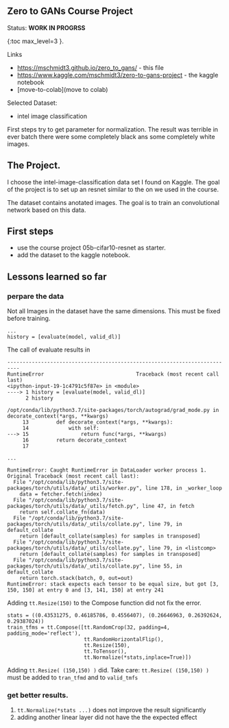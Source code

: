 ## Zero to GANs  Course Project

Status: **WORK IN PROGRSS**

{:toc max_level=3 }.

Links
* https://mschmidt3.github.io/zero_to_gans/  - this file
* https://www.kaggle.com/mschmidt3/zero-to-gans-project - the kaggle notebook
* [move-to-colab](move to colab)

Selected Dataset: 
* intel image classification

First steps try to get parameter for normalization.
The result was terrible in ever batch there were some completely black ans some completely white images.

## The Project.

I choose the intel-image-classification data set I found on Kaggle.
The goal of the project is to set up an resnet similar to the on we used in the course.

The dataset contains anotated images. 
The goal is to train an convolutional network based on this data.

## First steps

* use the course project 05b-cifar10-resnet as starter.
* add the dataset to the kaggle notebook.


## Lessons learned so far

### perpare the data

Not all Images in the dataset have the same dimensions. This must be fixed before training.

```
...
history = [evaluate(model, valid_dl)]
```


The call of evaluate results in

```
--------------------------------------------------------------------------
RuntimeError                              Traceback (most recent call last)
<ipython-input-19-1c4791c5f87e> in <module>
----> 1 history = [evaluate(model, valid_dl)]
      2 history

/opt/conda/lib/python3.7/site-packages/torch/autograd/grad_mode.py in decorate_context(*args, **kwargs)
     13         def decorate_context(*args, **kwargs):
     14             with self:
---> 15                 return func(*args, **kwargs)
     16         return decorate_context
     17 

...

RuntimeError: Caught RuntimeError in DataLoader worker process 1.
Original Traceback (most recent call last):
  File "/opt/conda/lib/python3.7/site-packages/torch/utils/data/_utils/worker.py", line 178, in _worker_loop
    data = fetcher.fetch(index)
  File "/opt/conda/lib/python3.7/site-packages/torch/utils/data/_utils/fetch.py", line 47, in fetch
    return self.collate_fn(data)
  File "/opt/conda/lib/python3.7/site-packages/torch/utils/data/_utils/collate.py", line 79, in default_collate
    return [default_collate(samples) for samples in transposed]
  File "/opt/conda/lib/python3.7/site-packages/torch/utils/data/_utils/collate.py", line 79, in <listcomp>
    return [default_collate(samples) for samples in transposed]
  File "/opt/conda/lib/python3.7/site-packages/torch/utils/data/_utils/collate.py", line 55, in default_collate
    return torch.stack(batch, 0, out=out)
RuntimeError: stack expects each tensor to be equal size, but got [3, 150, 150] at entry 0 and [3, 141, 150] at entry 241
```

Adding `tt.Resize(150)` to the Compose function did not fix the error.

```
stats = ((0.43531275, 0.46185786, 0.4556407), (0.26646963, 0.26392624, 0.29387024))
train_tfms = tt.Compose([tt.RandomCrop(32, padding=4, padding_mode='reflect'), 
                         tt.RandomHorizontalFlip(), 
                         tt.Resize(150),
                         tt.ToTensor(), 
                         tt.Normalize(*stats,inplace=True)])
```

Adding `tt.Resize( (150,150) )`  did. 
Take care: `tt.Resize( (150,150) )` must be added to `tran_tfmd` and to `valid_tmfs`


### get better results.

1. `tt.Normalize(*stats ...)` does not improve the result significantly
1. adding another linear layer did not have the the expected effect
